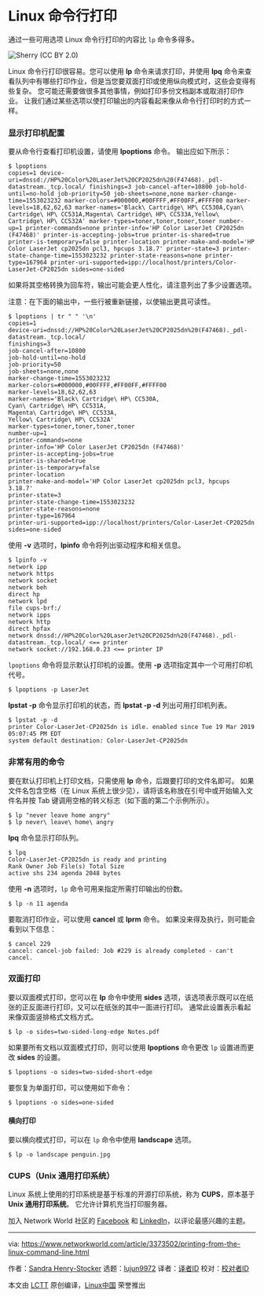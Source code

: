 [#]: collector: (lujun9972)
[#]: translator: (stevenzdg988)
[#]: reviewer: ( )
[#]: publisher: ( )
[#]: url: ( )
[#]: subject: (Printing from the Linux command line)
[#]: via: (https://www.networkworld.com/article/3373502/printing-from-the-linux-command-line.html)
[#]: author: (Sandra Henry-Stocker https://www.networkworld.com/author/Sandra-Henry_Stocker/)

Linux 命令行打印
======

通过一些可用选项 Linux 命令行打印的内容比 `lp` 命令多得多。

![Sherry \(CC BY 2.0\)][1]

Linux 命令行打印很容易。您可以使用 **lp** 命令来请求打印，并使用 **lpq** 命令来查看队列中有哪些打印作业，但是当您要双面打印或使用纵向模式时，这些会变得有些复杂。 您可能还需要做很多其他事情，例如打印多份文档副本或取消打印作业。 让我们通过某些选项以使打印输出的内容看起来像从命令行打印时的方式一样。

### 显示打印机配置

要从命令行查看打印机设置，请使用 **lpoptions** 命令。 输出应如下所示：

```
$ lpoptions
copies=1 device-uri=dnssd://HP%20Color%20LaserJet%20CP2025dn%20(F47468)._pdl-datastream._tcp.local/ finishings=3 job-cancel-after=10800 job-hold-until=no-hold job-priority=50 job-sheets=none,none marker-change-time=1553023232 marker-colors=#000000,#00FFFF,#FF00FF,#FFFF00 marker-levels=18,62,62,63 marker-names='Black\ Cartridge\ HP\ CC530A,Cyan\ Cartridge\ HP\ CC531A,Magenta\ Cartridge\ HP\ CC533A,Yellow\ Cartridge\ HP\ CC532A' marker-types=toner,toner,toner,toner number-up=1 printer-commands=none printer-info='HP Color LaserJet CP2025dn (F47468)' printer-is-accepting-jobs=true printer-is-shared=true printer-is-temporary=false printer-location printer-make-and-model='HP Color LaserJet cp2025dn pcl3, hpcups 3.18.7' printer-state=3 printer-state-change-time=1553023232 printer-state-reasons=none printer-type=167964 printer-uri-supported=ipp://localhost/printers/Color-LaserJet-CP2025dn sides=one-sided
```

如果将其空格转换为回车符，输出可能会更人性化，请注意列出了多少设置选项。

注意：在下面的输出中，一些行被重新链接，以使输出更具可读性。

```
$ lpoptions | tr " " '\n'
copies=1
device-uri=dnssd://HP%20Color%20LaserJet%20CP2025dn%20(F47468)._pdl-datastream._tcp.local/
finishings=3
job-cancel-after=10800
job-hold-until=no-hold
job-priority=50
job-sheets=none,none
marker-change-time=1553023232
marker-colors=#000000,#00FFFF,#FF00FF,#FFFF00
marker-levels=18,62,62,63
marker-names='Black\ Cartridge\ HP\ CC530A,
Cyan\ Cartridge\ HP\ CC531A,
Magenta\ Cartridge\ HP\ CC533A,
Yellow\ Cartridge\ HP\ CC532A'
marker-types=toner,toner,toner,toner
number-up=1
printer-commands=none
printer-info='HP Color LaserJet CP2025dn (F47468)'
printer-is-accepting-jobs=true
printer-is-shared=true
printer-is-temporary=false
printer-location
printer-make-and-model='HP Color LaserJet cp2025dn pcl3, hpcups 3.18.7'
printer-state=3
printer-state-change-time=1553023232
printer-state-reasons=none
printer-type=167964
printer-uri-supported=ipp://localhost/printers/Color-LaserJet-CP2025dn
sides=one-sided
```

使用 **-v** 选项时，**lpinfo** 命令将列出驱动程序和相关信息。

```
$ lpinfo -v
network ipp
network https
network socket
network beh
direct hp
network lpd
file cups-brf:/
network ipps
network http
direct hpfax
network dnssd://HP%20Color%20LaserJet%20CP2025dn%20(F47468)._pdl-datastream._tcp.local/ <== printer
network socket://192.168.0.23 <== printer IP
```

`lpoptions` 命令将显示默认打印机的设置。使用 **-p** 选项指定其中一个可用打印机代号。

```
$ lpoptions -p LaserJet
```

**lpstat -p** 命令显示打印机的状态，而 **lpstat -p -d** 列出可用打印机列表。

```
$ lpstat -p -d
printer Color-LaserJet-CP2025dn is idle. enabled since Tue 19 Mar 2019 05:07:45 PM EDT
system default destination: Color-LaserJet-CP2025dn
```

### 非常有用的命令

要在默认打印机上打印文档，只需使用 **lp** 命令，后跟要打印的文件名即可。 如果文件名包含空格（在 Linux 系统上很少见），请将该名称放在引号中或开始输入文件名并按 Tab 键调用空格的转义标志（如下面的第二个示例所示）。

```
$ lp "never leave home angry"
$ lp never\ leave\ home\ angry
```

**lpq** 命令显示打印队列。

```
$ lpq
Color-LaserJet-CP2025dn is ready and printing
Rank Owner Job File(s) Total Size
active shs 234 agenda 2048 bytes
```

使用 **-n** 选项时，`lp` 命令可用来指定所需打印输出的份数。

```
$ lp -n 11 agenda
```

要取消打印作业，可以使用 **cancel** 或 **lprm** 命令。 如果没来得及执行，则可能会看到以下信息：

```
$ cancel 229
cancel: cancel-job failed: Job #229 is already completed - can't cancel.
```

### 双面打印

要以双面模式打印，您可以在 **lp** 命令中使用 **sides** 选项，该选项表示既可以在纸张的正反面进行打印，又可以在纸张的其中一面进行打印。 通常此设置表示看起来像双面竖排格式文档方式。

```
$ lp -o sides=two-sided-long-edge Notes.pdf
```

如果要所有文档以双面模式打印，则可以使用 **lpoptions** 命令更改 `lp` 设置进而更改 **sides** 的设置。

```
$ lpoptions -o sides=two-sided-short-edge
```

要恢复为单面打印，可以使用如下命令：

```
$ lpoptions -o sides=one-sided
```

#### 横向打印

要以横向模式打印，可以在 `lp` 命令中使用 **landscape** 选项。

```
$ lp -o landscape penguin.jpg
```

### CUPS（Unix 通用打印系统）

Linux 系统上使用的打印系统是基于标准的开源打印系统，称为 **CUPS**，原本基于 **Unix 通用打印系统**。 它允许计算机充当打印服务器。

加入 Network World 社区的 [Facebook][2] 和 [LinkedIn][3]，以评论最感兴趣的主题。

--------------------------------------------------------------------------------

via: https://www.networkworld.com/article/3373502/printing-from-the-linux-command-line.html

作者：[Sandra Henry-Stocker][a]
选题：[lujun9972][b]
译者：[译者ID](https://github.com/stevenzdg988)
校对：[校对者ID](https://github.com/校对者ID)

本文由 [LCTT](https://github.com/LCTT/TranslateProject) 原创编译，[Linux中国](https://linux.cn/) 荣誉推出

[a]: https://www.networkworld.com/author/Sandra-Henry_Stocker/
[b]: https://github.com/lujun9972
[1]: https://images.idgesg.net/images/article/2019/03/printouts-paper-100791390-large.jpg
[2]: https://www.facebook.com/NetworkWorld/
[3]: https://www.linkedin.com/company/network-world
